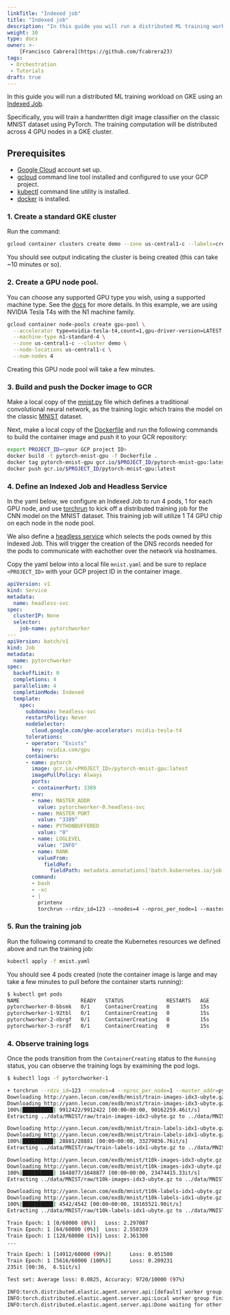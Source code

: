 ```yaml
---
linkTitle: "Indexed job"
title: "Indexed job"
description: "In this guide you will run a distributed ML training workload on GKE using an [Indexed Job](https://kubernetes.io/blog/2021/04/19/introducing-indexed-jobs/). Specifically, you will train a handwritten digit image classifier on the classic MNIST dataset using PyTorch. The training computation will be distributed across 4 GPU nodes in a GKE cluster."
weight: 30
type: docs
owner: >-
    [Francisco Cabrera](https://github.com/fcabrera23)
tags:
 - Orchestration
 - Tutorials
draft: true
---
```

In this guide you will run a distributed ML training workload on GKE using an [Indexed Job](https://kubernetes.io/blog/2021/04/19/introducing-indexed-jobs/).

Specifically, you will train a handwritten digit image classifier on the classic MNIST dataset
using PyTorch. The training computation will be distributed across 4 GPU nodes in a GKE cluster.

## Prerequisites
- [Google Cloud](https://cloud.google.com/) account set up.
- [gcloud](https://pypi.org/project/gcloud/) command line tool installed and configured to use your GCP project.
- [kubectl](https://kubernetes.io/docs/tasks/tools/) command line utility is installed.
- [docker](https://docs.docker.com/engine/install/) is installed.

### 1. Create a standard GKE cluster
Run the command: 

```bash
gcloud container clusters create demo --zone us-central1-c --labels=created-by=ai-on-gke
```

You should see output indicating the cluster is being created (this can take ~10 minutes or so).

### 2. Create a GPU node pool.
You can choose any supported GPU type you wish, using a supported machine type. See the [docs](https://cloud.google.com/kubernetes-engine/docs/how-to/gpus) for more details. In this example, we are using NVIDIA Tesla T4s with the N1 machine family.

```bash
gcloud container node-pools create gpu-pool \
  --accelerator type=nvidia-tesla-t4,count=1,gpu-driver-version=LATEST \
  --machine-type n1-standard-4 \
  --zone us-central1-c --cluster demo \
  --node-locations us-central1-c \
  --num-nodes 4
```

Creating this GPU node pool will take a few minutes.

### 3. Build and push the Docker image to GCR
Make a local copy of the [mnist.py](https://github.com/GoogleCloudPlatform/ai-on-gke/blob/main/tutorials-and-examples/workflow-orchestration/indexed-job/mnist.py#L4) file which defines a traditional convolutional neural network, as the training logic which trains the model on the classic [MNIST](https://en.wikipedia.org/wiki/MNIST_database) dataset.

Next, make a local copy of the [Dockerfile](https://github.com/GoogleCloudPlatform/ai-on-gke/blob/main/tutorials-and-examples/workflow-orchestration/indexed-job/Dockerfile) and run the following commands to build the container image and push it to your GCR repository:

```bash
export PROJECT_ID=<your GCP project ID>
docker build -t pytorch-mnist-gpu -f Dockerfile .
docker tag pytorch-mnist-gpu gcr.io/$PROJECT_ID/pytorch-mnist-gpu:latest
docker push gcr.io/$PROJECT_ID/pytorch-mnist-gpu:latest
``` 


### 4. Define an Indexed Job and Headless Service

In the yaml below, we configure an Indexed Job to run 4 pods, 1 for each GPU node, and use [torchrun](https://pytorch.org/docs/stable/elastic/run.html) to kick off a distributed training job for the CNN model on the MNIST dataset. This training job will utilize 1 T4 GPU chip on each node in the node pool.

We also define a [headless service](https://kubernetes.io/docs/concepts/services-networking/service/#headless-services) which selects the
pods owned by this Indexed Job. This will trigger the creation of the DNS records needed for the pods to communicate with eachother
over the network via hostnames.

Copy the yaml below into a local file `mnist.yaml` and be sure to replace `<PROJECT_ID>` with your GCP project ID in the container image.

```yaml
apiVersion: v1
kind: Service
metadata:
  name: headless-svc
spec:
  clusterIP: None 
  selector:
    job-name: pytorchworker
---
apiVersion: batch/v1
kind: Job
metadata:
  name: pytorchworker
spec:
  backoffLimit: 0
  completions: 4
  parallelism: 4
  completionMode: Indexed
  template:
    spec:
      subdomain: headless-svc
      restartPolicy: Never
      nodeSelector:
        cloud.google.com/gke-accelerator: nvidia-tesla-t4
      tolerations:
      - operator: "Exists"
        key: nvidia.com/gpu
      containers:
      - name: pytorch
        image: gcr.io/<PROJECT_ID>/pytorch-mnist-gpu:latest
        imagePullPolicy: Always
        ports:
        - containerPort: 3389
        env:
        - name: MASTER_ADDR
          value: pytorchworker-0.headless-svc
        - name: MASTER_PORT
          value: "3389"
        - name: PYTHONBUFFERED
          value: "0"
        - name: LOGLEVEL
          value: "INFO"
        - name: RANK
          valueFrom:
            fieldRef:
              fieldPath: metadata.annotations['batch.kubernetes.io/job-completion-index']
        command:
        - bash
        - -xc
        - |
          printenv
          torchrun --rdzv_id=123 --nnodes=4 --nproc_per_node=1 --master_addr=$MASTER_ADDR --master_port=$MASTER_PORT --node_rank=$RANK mnist.py --epochs=1 --log-interval=1 
```


### 5. Run the training job

Run the following command to create the Kubernetes resources we defined above and run the training job:

```bash
kubectl apply -f mnist.yaml
```

You should see 4 pods created (note the container image is large and may take a few minutes to pull before the container starts running):

```bash
$ kubectl get pods
NAME                    READY   STATUS              RESTARTS   AGE
pytorchworker-0-bbsmk   0/1     ContainerCreating   0          15s
pytorchworker-1-92tbl   0/1     ContainerCreating   0          15s
pytorchworker-2-nbrgf   0/1     ContainerCreating   0          15s
pytorchworker-3-rsrdf   0/1     ContainerCreating   0          15s
```

### 4. Observe training logs

Once the pods transition from the `ContainerCreating` status to the `Running` status, you can observe the training logs by examining the pod logs.

```bash
$ kubectl logs -f pytorchworker-1

+ torchrun --rdzv_id=123 --nnodes=4 --nproc_per_node=1 --master_addr=pytorchworker-0.headless-svc --master_port=3389 --node_rank=1 mnist.py --epochs=1 --log-interval=1
Downloading http://yann.lecun.com/exdb/mnist/train-images-idx3-ubyte.gz
Downloading http://yann.lecun.com/exdb/mnist/train-images-idx3-ubyte.gz to ../data/MNIST/raw/train-images-idx3-ubyte.gz
100%|██████████| 9912422/9912422 [00:00<00:00, 90162259.46it/s]
Extracting ../data/MNIST/raw/train-images-idx3-ubyte.gz to ../data/MNIST/raw

Downloading http://yann.lecun.com/exdb/mnist/train-labels-idx1-ubyte.gz
Downloading http://yann.lecun.com/exdb/mnist/train-labels-idx1-ubyte.gz to ../data/MNIST/raw/train-labels-idx1-ubyte.gz
100%|██████████| 28881/28881 [00:00<00:00, 33279036.76it/s]
Extracting ../data/MNIST/raw/train-labels-idx1-ubyte.gz to ../data/MNIST/raw

Downloading http://yann.lecun.com/exdb/mnist/t10k-images-idx3-ubyte.gz
Downloading http://yann.lecun.com/exdb/mnist/t10k-images-idx3-ubyte.gz to ../data/MNIST/raw/t10k-images-idx3-ubyte.gz
100%|██████████| 1648877/1648877 [00:00<00:00, 23474415.33it/s]
Extracting ../data/MNIST/raw/t10k-images-idx3-ubyte.gz to ../data/MNIST/raw

Downloading http://yann.lecun.com/exdb/mnist/t10k-labels-idx1-ubyte.gz
Downloading http://yann.lecun.com/exdb/mnist/t10k-labels-idx1-ubyte.gz to ../data/MNIST/raw/t10k-labels-idx1-ubyte.gz
100%|██████████| 4542/4542 [00:00<00:00, 19165521.90it/s]
Extracting ../data/MNIST/raw/t10k-labels-idx1-ubyte.gz to ../data/MNIST/raw

Train Epoch: 1 [0/60000 (0%)]	Loss: 2.297087
Train Epoch: 1 [64/60000 (0%)]	Loss: 2.550339
Train Epoch: 1 [128/60000 (1%)]	Loss: 2.361300
...

Train Epoch: 1 [14912/60000 (99%)]      Loss: 0.051500
Train Epoch: 1 [5616/60000 (100%)]      Loss: 0.209231
235it [00:36,  6.51it/s]

Test set: Average loss: 0.0825, Accuracy: 9720/10000 (97%)

INFO:torch.distributed.elastic.agent.server.api:[default] worker group successfully finished. Waiting 300 seconds for other agents to finish.
INFO:torch.distributed.elastic.agent.server.api:Local worker group finished (SUCCEEDED). Waiting 300 seconds for other agents to finish
INFO:torch.distributed.elastic.agent.server.api:Done waiting for other agents. Elapsed: 0.0015289783477783203 seconds
```
